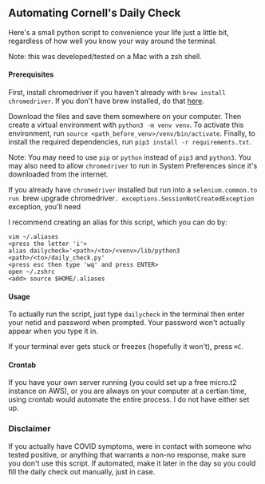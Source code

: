 ## Automating Cornell's Daily Check

Here's a small python script to convenience your life just a little bit, regardless of how well you know your way around the terminal.

Note: this was developed/tested on a Mac with a zsh shell.

#### Prerequisites

First, install chromedriver if you haven't already with `brew install chromedriver`. If you don't have brew installed, 
do that [here](https://brew.sh/).

Download the files and save them somewhere on your computer. Then create a virtual environment with `python3 -m venv venv`. To activate 
this environment, run `source <path_before_venv>/venv/bin/activate`. Finally, to install the required dependencies, run 
`pip3 install -r requirements.txt`. 

Note: You may need to use `pip` or `python` instead of `pip3` and `python3`. You may also need to allow `chromedriver` to 
run in System Preferences since it's downloaded from the internet.

If you already have `chromedriver` installed but run into a `selenium.common.to run `brew upgrade chromedriver`.
exceptions.SessionNotCreatedException` exception, you'll need

I recommend creating an alias for this script, which you can do by:
```
vim ~/.aliases
<press the letter 'i'>
alias dailycheck='<path>/<to>/<venv>/lib/python3 <path>/<to>/daily_check.py'
<press esc then type 'wq' and press ENTER>
open ~/.zshrc
<add> source $HOME/.aliases
```

#### Usage

To actually run the script, just type `dailycheck` in the terminal then enter your netid and password when prompted. 
Your password won't actually appear when you type it in.

If your terminal ever gets stuck or freezes (hopefully it won't), press `⌘C`.

#### Crontab

If you have your own server running (you could set up a free micro.t2 instance on AWS), or you are always on your computer 
at a certian time, using crontab would automate the entire process. I do not have either set up. 

### Disclaimer
If you actually have COVID symptoms, were in contact with someone who tested positive, or anything that warrants a non-no response, make sure you 
don't use this script. If automated, make it later in the day so you could fill the daily check out manually, just in case. 

